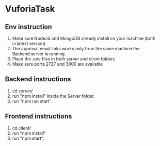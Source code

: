 # VuforiaTask

## Env instruction

1. Make sure NodeJS and MongoDB already install on your machine (both in latest version).
2. The approval email links works only from the same machine the Backend server is running.
3. Place the .env files in both server and client folders
4. Make sure ports 2727 and 3000 are available


## Backend instructions

1. cd server/
2. run "npm install" inside the Server folder.
3. run "npm run start".


## Frontend instructions

1. cd client/
2. run "npm install"
3. run "npm start".

